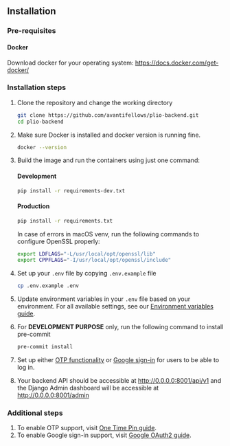 ## Installation


### Pre-requisites
#### Docker
Download docker for your operating system: https://docs.docker.com/get-docker/

### Installation steps
1. Clone the repository and change the working directory
    ```sh
    git clone https://github.com/avantifellows/plio-backend.git
    cd plio-backend
    ```
2. Make sure Docker is installed and docker version is running fine.
    ```sh
    docker --version
    ```
3. Build the image and run the containers using just one command:
    #### Development
    ```sh
    pip install -r requirements-dev.txt
    ```

    #### Production
    ```sh
    pip install -r requirements.txt
    ```

    In case of errors in macOS venv, run the following commands to configure OpenSSL properly:
    ```sh
    export LDFLAGS="-L/usr/local/opt/openssl/lib"
    export CPPFLAGS="-I/usr/local/opt/openssl/include"
    ```
4. Set up your `.env` file by copying `.env.example` file
    ```sh
    cp .env.example .env
    ```
5. Update environment variables in your `.env` file based on your environment. For all available settings, see our [Environment variables guide](ENV.md).
6. For **DEVELOPMENT PURPOSE** only, run the following command to install pre-commit
    ```sh
    pre-commit install
    ```
7. Set up either [OTP functionality](ONE-TIME-PIN.md) or [Google sign-in](oauth/GOOGLE-OAUTH2.md) for users to be able to log in.
8. Your backend API should be accessible at http://0.0.0.0:8001/api/v1 and the Django Admin dashboard will be accessible at http://0.0.0.0:8001/admin


### Additional steps
1. To enable OTP support, visit [One Time Pin guide](ONE-TIME-PIN.md).
2. To enable Google sign-in support, visit [Google OAuth2 guide](oauth/GOOGLE-OAUTH2.md).
